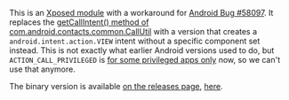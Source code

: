 This is an [Xposed module](http://repo.xposed.info/) with a workaround for [Android Bug #58097](https://code.google.com/p/android/issues/detail?id=58097). It replaces the [getCallIntent() method of com.android.contacts.common.CallUtil](https://android.googlesource.com/platform/packages/apps/ContactsCommon/+/master/src/com/android/contacts/common/CallUtil.java) with a version that creates a `android.intent.action.VIEW` intent without a specific component set instead. This is not exactly what earlier Android versions used to do, but `ACTION_CALL_PRIVILEGED` is [for some privileged apps only](http://stackoverflow.com/a/8567388/1881610) now, so we can't use that anymore.

The binary version is available [on the releases page](https://github.com/phillipberndt/ChooseableOutgoingCalls/releases), [here](https://github.com/phillipberndt/ChooseableOutgoingCalls/releases/download/v1.2/ChooseableOutgoingCalls.apk).
